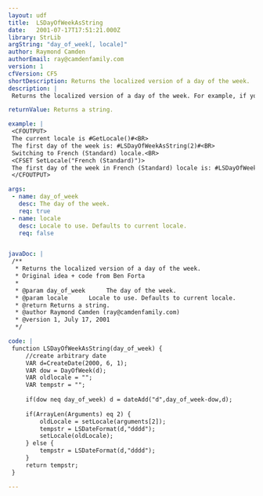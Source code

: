 ```yaml
---
layout: udf
title:  LSDayOfWeekAsString
date:   2001-07-17T17:51:21.000Z
library: StrLib
argString: "day_of_week[, locale]"
author: Raymond Camden
authorEmail: ray@camdenfamily.com
version: 1
cfVersion: CF5
shortDescription: Returns the localized version of a day of the week.
description: |
 Returns the localized version of a day of the week. For example, if your current locale is set as French (Standard), the value for 1, Sunday, will be dimanche.

returnValue: Returns a string.

example: |
 <CFOUTPUT>
 The current locale is #GetLocale()#<BR>
 The first day of the week is: #LSDayOfWeekAsString(2)#<BR>
 Switching to French (Standard) locale.<BR>
 <CFSET SetLocale("French (Standard)")>
 The first day of the week in French (Standard) locale is: #LSDayOfWeekAsString(1)#
 </CFOUTPUT>

args:
 - name: day_of_week
   desc: The day of the week.
   req: true
 - name: locale
   desc: Locale to use. Defaults to current locale.
   req: false


javaDoc: |
 /**
  * Returns the localized version of a day of the week.
  * Original idea + code from Ben Forta
  * 
  * @param day_of_week      The day of the week. 
  * @param locale      Locale to use. Defaults to current locale. 
  * @return Returns a string. 
  * @author Raymond Camden (ray@camdenfamily.com) 
  * @version 1, July 17, 2001 
  */

code: |
 function LSDayOfWeekAsString(day_of_week) {
     //create arbitrary date
     VAR d=CreateDate(2000, 6, 1);
     VAR dow = DayOfWeek(d);
     VAR oldlocale = "";
     VAR tempstr = "";
 
     if(dow neq day_of_week) d = dateAdd("d",day_of_week-dow,d);
 
     if(ArrayLen(Arguments) eq 2) {
         oldLocale = setLocale(arguments[2]);
         tempstr = LSDateFormat(d,"dddd");
         setLocale(oldLocale);
     } else {
         tempstr = LSDateFormat(d,"dddd");
     }
     return tempstr;
 }

---
```


